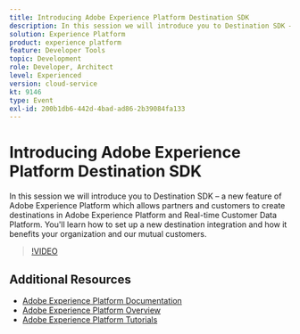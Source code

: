 ```yaml
---
title: Introducing Adobe Experience Platform Destination SDK
description: In this session we will introduce you to Destination SDK – a new feature of Adobe Experience Platform which allows partners and customers to create destinations in Adobe Experience Platform and Real-time Customer Data Platform. You'll learn how to set up a new destination integration and how it benefits your organization and our mutual customers.
solution: Experience Platform
product: experience platform
feature: Developer Tools
topic: Development
role: Developer, Architect
level: Experienced
version: cloud-service
kt: 9146
type: Event
exl-id: 200b1db6-442d-4bad-ad86-2b39084fa133
---
```

# Introducing Adobe Experience Platform Destination SDK

In this session we will introduce you to Destination SDK – a new feature of Adobe Experience Platform which allows partners and customers to create destinations in Adobe Experience Platform and Real-time Customer Data Platform. You'll learn how to set up a new destination integration and how it benefits your organization and our mutual customers.


>[!VIDEO](https://video.tv.adobe.com/v/337583/?quality=12&learn=on&hidetitle=true)

## Additional Resources

- [Adobe Experience Platform Documentation](https://experienceleague.adobe.com/docs/experience-platform.html)
- [Adobe Experience Platform Overview](https://experienceleague.adobe.com/docs/experience-platform/landing/home.html)
- [Adobe Experience Platform Tutorials](https://experienceleague.adobe.com/docs/platform-learn/tutorials/overview.html?lang=en)

